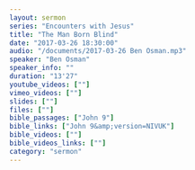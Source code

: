 ```yaml
---
layout: sermon
series: "Encounters with Jesus"
title: "The Man Born Blind"
date: "2017-03-26 18:30:00"
audio: "/documents/2017-03-26 Ben Osman.mp3"
speaker: "Ben Osman"
speaker_info: ""
duration: "13'27"
youtube_videos: [""]
vimeo_videos: [""]
slides: [""]
files: [""]
bible_passages: ["John 9"]
bible_links: ["John 9&amp;version=NIVUK"]
bible_videos: [""]
bible_videos_links: [""]
category: "sermon"
---
```

